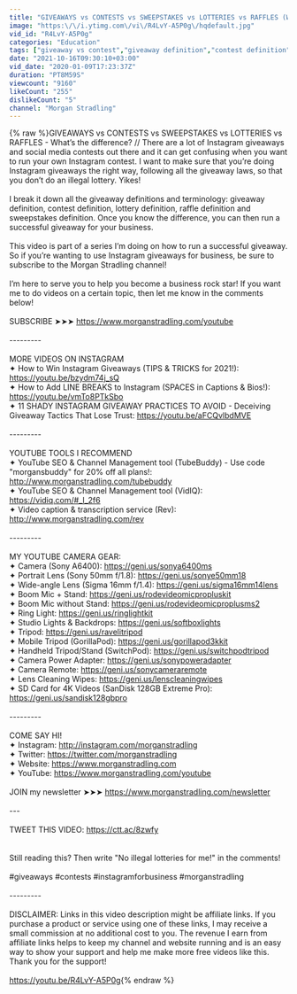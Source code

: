 ```yaml
---
title: "GIVEAWAYS vs CONTESTS vs SWEEPSTAKES vs LOTTERIES vs RAFFLES (What’s the difference? 🎉🤔)"
image: "https:\/\/i.ytimg.com\/vi\/R4LvY-A5P0g\/hqdefault.jpg"
vid_id: "R4LvY-A5P0g"
categories: "Education"
tags: ["giveaway vs contest","giveaway definition","contest definition"]
date: "2021-10-16T09:30:10+03:00"
vid_date: "2020-01-09T17:23:37Z"
duration: "PT8M59S"
viewcount: "9160"
likeCount: "255"
dislikeCount: "5"
channel: "Morgan Stradling"
---
```

{% raw %}GIVEAWAYS vs CONTESTS vs SWEEPSTAKES vs LOTTERIES vs RAFFLES - What’s the difference? // There are a lot of Instagram giveaways and social media contests out there and it can get confusing when you want to run your own Instagram contest. I want to make sure that you’re doing Instagram giveaways the right way, following all the giveaway laws, so that you don’t do an illegal lottery. Yikes!<br /><br />I break it down all the giveaway definitions and terminology: giveaway definition, contest definition, lottery definition, raffle definition and sweepstakes definition. Once you know the difference, you can then run a successful giveaway for your business.<br /><br />This video is part of a series I’m doing on how to run a successful giveaway. So if you’re wanting to use Instagram giveaways for business, be sure to subscribe to the Morgan Stradling channel! <br /><br />I’m here to serve you to help you become a business rock star! If you want me to do videos on a certain topic, then let me know in the comments below!<br /><br />SUBSCRIBE ➤➤➤ <a rel="nofollow" target="blank" href="https://www.morganstradling.com/youtube">https://www.morganstradling.com/youtube</a><br /><br />---------<br /><br />MORE VIDEOS ON INSTAGRAM<br />✦ How to Win Instagram Giveaways (TIPS &amp; TRICKS for 2021!): <a rel="nofollow" target="blank" href="https://youtu.be/bzydm74j_sQ">https://youtu.be/bzydm74j_sQ</a><br />✦ How to Add LINE BREAKS to Instagram (SPACES in Captions &amp; Bios!): <a rel="nofollow" target="blank" href="https://youtu.be/vmTo8PTkSbo">https://youtu.be/vmTo8PTkSbo</a><br />✦ 11 SHADY INSTAGRAM GIVEAWAY PRACTICES TO AVOID - Deceiving Giveaway Tactics That Lose Trust: <a rel="nofollow" target="blank" href="https://youtu.be/aFCQvlbdMVE">https://youtu.be/aFCQvlbdMVE</a><br /><br />---------<br /><br />YOUTUBE TOOLS I RECOMMEND<br />✦ YouTube SEO &amp; Channel Management tool (TubeBuddy) - Use code &quot;morgansbuddy&quot; for 20% off all plans!: <a rel="nofollow" target="blank" href="http://www.morganstradling.com/tubebuddy">http://www.morganstradling.com/tubebuddy</a><br />✦ YouTube SEO &amp; Channel Management tool (VidIQ): <a rel="nofollow" target="blank" href="https://vidiq.com/#_l_2f6">https://vidiq.com/#_l_2f6</a><br />✦ Video caption &amp; transcription service (Rev): <a rel="nofollow" target="blank" href="http://www.morganstradling.com/rev">http://www.morganstradling.com/rev</a><br /><br />---------<br /><br />MY YOUTUBE CAMERA GEAR:<br />✦ Camera (Sony A6400): <a rel="nofollow" target="blank" href="https://geni.us/sonya6400ms">https://geni.us/sonya6400ms</a> <br />✦ Portrait Lens (Sony 50mm f/1.8): <a rel="nofollow" target="blank" href="https://geni.us/sonye50mm18">https://geni.us/sonye50mm18</a>   <br />✦ Wide-angle Lens (Sigma 16mm f/1.4): <a rel="nofollow" target="blank" href="https://geni.us/sigma16mm14lens">https://geni.us/sigma16mm14lens</a>    <br />✦ Boom Mic + Stand: <a rel="nofollow" target="blank" href="https://geni.us/rodevideomicpropluskit">https://geni.us/rodevideomicpropluskit</a>  <br />✦ Boom Mic without Stand: <a rel="nofollow" target="blank" href="https://geni.us/rodevideomicproplusms2">https://geni.us/rodevideomicproplusms2</a> <br />✦ Ring Light: <a rel="nofollow" target="blank" href="https://geni.us/ringlightkit">https://geni.us/ringlightkit</a> <br />✦ Studio Lights &amp; Backdrops: <a rel="nofollow" target="blank" href="https://geni.us/softboxlights">https://geni.us/softboxlights</a>  <br />✦ Tripod: <a rel="nofollow" target="blank" href="https://geni.us/ravelitripod">https://geni.us/ravelitripod</a>  <br />✦ Mobile Tripod (GorillaPod): <a rel="nofollow" target="blank" href="https://geni.us/gorillapod3kkit">https://geni.us/gorillapod3kkit</a>   <br />✦ Handheld Tripod/Stand (SwitchPod): <a rel="nofollow" target="blank" href="https://geni.us/switchpodtripod">https://geni.us/switchpodtripod</a>    <br />✦ Camera Power Adapter: <a rel="nofollow" target="blank" href="https://geni.us/sonypoweradapter">https://geni.us/sonypoweradapter</a>  <br />✦ Camera Remote: <a rel="nofollow" target="blank" href="https://geni.us/sonycameraremote">https://geni.us/sonycameraremote</a>  <br />✦ Lens Cleaning Wipes: <a rel="nofollow" target="blank" href="https://geni.us/lenscleaningwipes">https://geni.us/lenscleaningwipes</a>  <br />✦ SD Card for 4K Videos (SanDisk 128GB Extreme Pro): <a rel="nofollow" target="blank" href="https://geni.us/sandisk128gbpro">https://geni.us/sandisk128gbpro</a>   <br /><br />---------<br /><br />COME SAY HI!<br />✦ Instagram: <a rel="nofollow" target="blank" href="http://instagram.com/morganstradling">http://instagram.com/morganstradling</a><br />✦ Twitter: <a rel="nofollow" target="blank" href="https://twitter.com/morganstradling">https://twitter.com/morganstradling</a><br />✦ Website: <a rel="nofollow" target="blank" href="https://www.morganstradling.com">https://www.morganstradling.com</a><br />✦ YouTube: <a rel="nofollow" target="blank" href="https://www.morganstradling.com/youtube">https://www.morganstradling.com/youtube</a><br /><br />JOIN my newsletter ➤➤➤ <a rel="nofollow" target="blank" href="https://www.morganstradling.com/newsletter">https://www.morganstradling.com/newsletter</a><br /><br />---<br /><br />TWEET THIS VIDEO: <a rel="nofollow" target="blank" href="https://ctt.ac/8zwfy">https://ctt.ac/8zwfy</a><br /><br /><br />Still reading this? Then write &quot;No illegal lotteries for me!&quot; in the comments!<br /><br />#giveaways #contests #instagramforbusiness #morganstradling<br /><br />---------<br /><br />DISCLAIMER: Links in this video description might be affiliate links. If you purchase a product or service using one of these links, I may receive a small commission at no additional cost to you. The revenue I earn from affiliate links helps to keep my channel and website running and is an easy way to show your support and help me make more free videos like this. Thank you for the support!<br /><br /><a rel="nofollow" target="blank" href="https://youtu.be/R4LvY-A5P0g">https://youtu.be/R4LvY-A5P0g</a>{% endraw %}
